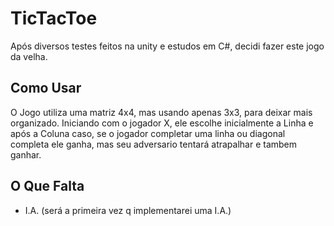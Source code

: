 # TicTacToe

Após diversos testes feitos na unity e estudos em C#, decidi fazer este jogo da velha.


## Como Usar

O Jogo utiliza uma matriz 4x4, mas usando apenas 3x3, para deixar mais organizado.
Iniciando com o jogador X, ele escolhe inicialmente a Linha e após a Coluna
caso, se o jogador completar uma linha ou diagonal completa ele ganha, mas seu adversario tentará atrapalhar e tambem ganhar.

## O Que Falta

- I.A. (será a primeira vez q implementarei uma I.A.)
